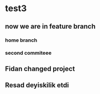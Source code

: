 # test3
## now we are in feature branch
### home branch
### second commiteee
## Fidan changed project
## Resad deyiskilik etdi
